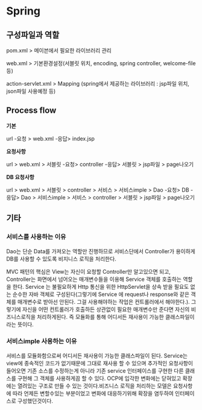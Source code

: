 # Spring 

## 구성파일과 역할 

pom.xml > 메이븐에서 필요한 라이브러리 관리

web.xml > 기본환경설정(서블릿 위치, encoding, spring controller, welcome-file 등)

action-servlet.xml > Mapping (spring에서 제공하는 라이브러리 : jsp파일 위치, json파일 사용예정 등)



## Process flow

**기본**

url -요청 > web.xml -응답> index.jsp



**요청사항**

url > web.xml > 서블릿 -요청> controller -응답> 서블릿 > jsp파일 > page나오기



**DB 요청사항**

url > web.xml > 서블릿 > controller > 서비스 > 서비스imple > Dao -요청> DB -응답> Dao > 서비스imple > 서비스 > controller > 서블릿 > jsp파일 > page나오기



## 기타

### 서비스를 사용하는 이유

Dao는 단순 Data를 가져오는 역할만 진행하므로 서비스단에서 Controller가 용이하게 DB를 사용할 수 있도록 비지니스 로직을 처리한다.

MVC 패턴의 핵심은 View는 자신이 요청할 Controller만 알고있으면 되고, Controller는 화면에서 넘어오는 매개변수들을 이용해 Service 객체를 호출하는 역할을 한다. Service 는 불필요하게 Http 통신을 위한 HttpServlet을 상속 받을 필요도 없는 순수한 자바 객체로 구성된다(그렇기에 Service 에 request나 response와 같은 객체를 매개변수로 받아선 안된다. 그걸 사용해야하는 작업은 컨트롤러에서 해야한다.). 그렇기에 자신을 어떤 컨트롤러가 호출하든 상관없이 필요한 매개변수만 준다면 자신의 비즈니스로직을 처리하게된다. 즉 모듈화를 통해 어디서든 재사용이 가능한 클래스파일이라는 뜻이다.



### 서비스imple 사용하는 이유

서비스를 모듈화함으로써 어디서든 재사용이 가능한 클래스파일이 된다. Service는 view에 종속적인 코드가 없기때문에 그대로 재사용 할 수 있으며 추가적인 요청사항이 들어오면 기존 소스를 수정하는게 아니라 기존 service 인터페이스를 구현한 다른 클래스를 구현해 그 객체를 사용하게끔 할 수 있다. OCP에 입각한 변화에는 닫혀있고 확장에는 열려있는 구조로 만들 수 있는 것이다.비즈니스 로직을 처리하는 모델은 요청사항에 따라 언제든 변할수있는 부분이었고 변화에 대응하기위해 확장을 염두하여 인터페이스로 구성했던것이다.